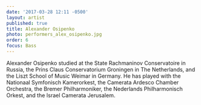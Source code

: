 ```yaml
---
date: '2017-03-28 12:11 -0500'
layout: artist
published: true
title: Alexander Osipenko
photo: performers_alex_osipenko.jpg
order: 6
focus: Bass
---
```

Alexander Osipenko studied at the State Rachmaninov Conservatoire in Russia, the Prins Claus Conservatorium Groningen in The Netherlands, and the Liszt School of Music Weimar in Germany. He has played with the Nationaal Symfonisch Kamerorkest, the Camerata Ardesco Chamber Orchestra, the Bremer Philharmoniker, the Nederlands Philharmonisch Orkest, and the Israel Camerata Jerusalem.
